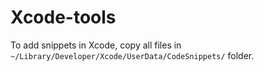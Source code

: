 Xcode-tools
===========

To add snippets in Xcode, copy all files in `~/Library/Developer/Xcode/UserData/CodeSnippets/` folder.

